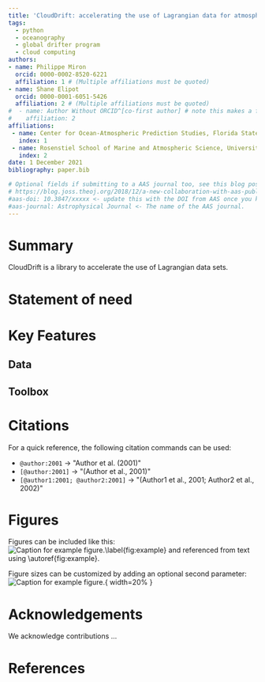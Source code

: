 ```yaml
---
title: 'CloudDrift: accelerating the use of Lagrangian data for atmospheric, oceanic, and climate sciences'
tags:
  - python
  - oceanography
  - global drifter program
  - cloud computing
authors:
- name: Philippe Miron
  orcid: 0000-0002-8520-6221
  affiliation: 1 # (Multiple affiliations must be quoted)
- name: Shane Elipot
  orcid: 0000-0001-6051-5426
  affiliation: 2 # (Multiple affiliations must be quoted)
#  - name: Author Without ORCID^[co-first author] # note this makes a footnote saying 'co-first author'
#    affiliation: 2
affiliations:
 - name: Center for Ocean-Atmospheric Prediction Studies, Florida State University, Tallahassee, Fl
   index: 1
 - name: Rosenstiel School of Marine and Atmospheric Science, University of Miami, Miami, Fl
   index: 2
date: 1 December 2021
bibliography: paper.bib

# Optional fields if submitting to a AAS journal too, see this blog post:
# https://blog.joss.theoj.org/2018/12/a-new-collaboration-with-aas-publishing
#aas-doi: 10.3847/xxxxx <- update this with the DOI from AAS once you know it.
#aas-journal: Astrophysical Journal <- The name of the AAS journal.
---
```


# Summary

CloudDrift is a library to accelerate the use of Lagrangian data sets.

# Statement of need

# Key Features

## Data

## Toolbox


<!---
# Mathematics

Single dollars ($) are required for inline mathematics e.g. $f(x) = e^{\pi/x}$

Double dollars make self-standing equations:

$$\Theta(x) = \left\{\begin{array}{l}
0\textrm{ if } x < 0\cr
1\textrm{ else}
\end{array}\right.$$

You can also use plain \LaTeX for equations
\begin{equation}\label{eq:fourier}
\hat f(\omega) = \int_{-\infty}^{\infty} f(x) e^{i\omega x} dx
\end{equation}
and refer to \autoref{eq:fourier} from text.
--->

# Citations

For a quick reference, the following citation commands can be used:
- `@author:2001`  ->  "Author et al. (2001)"
- `[@author:2001]` -> "(Author et al., 2001)"
- `[@author1:2001; @author2:2001]` -> "(Author1 et al., 2001; Author2 et al., 2002)"

# Figures

Figures can be included like this:
![Caption for example figure.\label{fig:example}](figure.png)
and referenced from text using \autoref{fig:example}.

Figure sizes can be customized by adding an optional second parameter:
![Caption for example figure.](figure.png){ width=20% }

# Acknowledgements

We acknowledge contributions ...

# References
